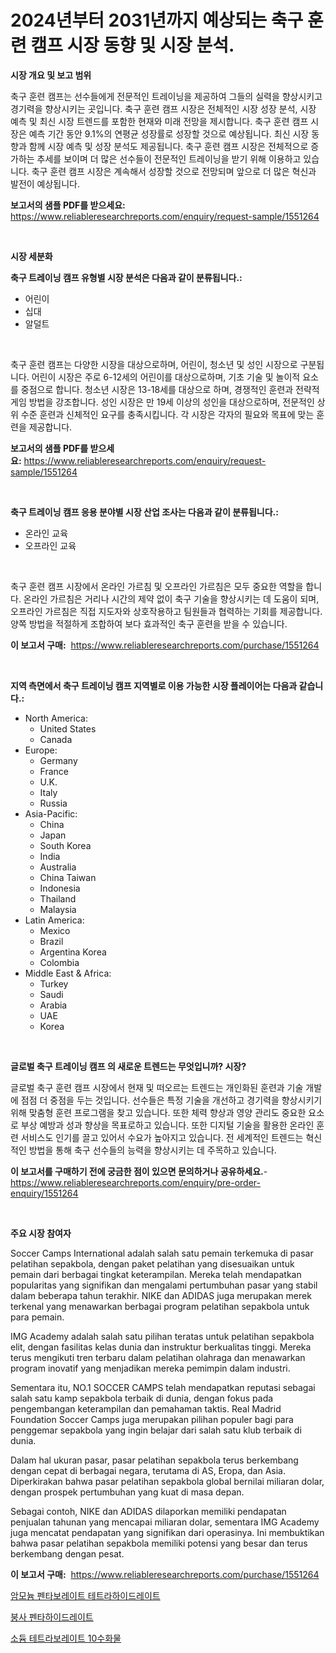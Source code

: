 <p><h1>2024년부터 2031년까지 예상되는 축구 훈련 캠프 시장 동향 및 시장 분석.</h1></p><p><strong>시장 개요 및 보고 범위</strong></p>
<p><p>축구 훈련 캠프는 선수들에게 전문적인 트레이닝을 제공하여 그들의 실력을 향상시키고 경기력을 향상시키는 곳입니다. 축구 훈련 캠프 시장은 전체적인 시장 성장 분석, 시장 예측 및 최신 시장 트렌드를 포함한 현재와 미래 전망을 제시합니다. 축구 훈련 캠프 시장은 예측 기간 동안 9.1%의 연평균 성장률로 성장할 것으로 예상됩니다. 최신 시장 동향과 함께 시장 예측 및 성장 분석도 제공됩니다. 축구 훈련 캠프 시장은 전체적으로 증가하는 추세를 보이며 더 많은 선수들이 전문적인 트레이닝을 받기 위해 이용하고 있습니다. 축구 훈련 캠프 시장은 계속해서 성장할 것으로 전망되며 앞으로 더 많은 혁신과 발전이 예상됩니다.</p></p>
<p><strong>보고서의 샘플 PDF를 받으세요:</strong> <a href="https://www.reliableresearchreports.com/enquiry/request-sample/1551264">https://www.reliableresearchreports.com/enquiry/request-sample/1551264</a></p>
<p>&nbsp;</p>
<p><strong>시장 세분화</strong></p>
<p><strong>축구 트레이닝 캠프 유형별 시장 분석은 다음과 같이 분류됩니다.:</strong></p>
<p><ul><li>어린이</li><li>십대</li><li>알덜트</li></ul></p>
<p>&nbsp;</p>
<p><p>축구 훈련 캠프는 다양한 시장을 대상으로하며, 어린이, 청소년 및 성인 시장으로 구분됩니다. 어린이 시장은 주로 6-12세의 어린이를 대상으로하며, 기초 기술 및 놀이적 요소를 중점으로 합니다. 청소년 시장은 13-18세를 대상으로 하며, 경쟁적인 훈련과 전략적 게임 방법을 강조합니다. 성인 시장은 만 19세 이상의 성인을 대상으로하며, 전문적인 상위 수준 훈련과 신체적인 요구를 충족시킵니다. 각 시장은 각자의 필요와 목표에 맞는 훈련을 제공합니다.</p></p>
<p><strong>보고서의 샘플 PDF를 받으세요:</strong>&nbsp;<a href="https://www.reliableresearchreports.com/enquiry/request-sample/1551264">https://www.reliableresearchreports.com/enquiry/request-sample/1551264</a></p>
<p>&nbsp;</p>
<p><strong> 축구 트레이닝 캠프 응용 분야별 시장 산업 조사는 다음과 같이 분류됩니다.:</strong></p>
<p><ul><li>온라인 교육</li><li>오프라인 교육</li></ul></p>
<p>&nbsp;</p>
<p><p>축구 훈련 캠프 시장에서 온라인 가르침 및 오프라인 가르침은 모두 중요한 역할을 합니다. 온라인 가르침은 거리나 시간의 제약 없이 축구 기술을 향상시키는 데 도움이 되며, 오프라인 가르침은 직접 지도자와 상호작용하고 팀원들과 협력하는 기회를 제공합니다. 양쪽 방법을 적절하게 조합하여 보다 효과적인 축구 훈련을 받을 수 있습니다.</p></p>
<p><strong>이 보고서 구매:</strong>&nbsp; <a href="https://www.reliableresearchreports.com/purchase/1551264">https://www.reliableresearchreports.com/purchase/1551264</a></p>
<p>&nbsp;</p>
<p><strong>지역 측면에서 축구 트레이닝 캠프 지역별로 이용 가능한 시장 플레이어는 다음과 같습니다.:</strong></p>
<p><ul>
    <li>
        North America:
        <ul>
            <li>United States</li>
            <li>Canada</li>
        </ul>
    </li>
    <li>
        Europe:
        <ul>
            <li>Germany</li>
            <li>France</li>
            <li>U.K.</li>
            <li>Italy</li>
            <li>Russia</li>
        </ul>
    </li>
    <li>
        Asia-Pacific:
        <ul>
            <li>China</li>
            <li>Japan</li>
            <li>South Korea</li>
            <li>India</li>
            <li>Australia</li>
            <li>China Taiwan</li>
            <li>Indonesia</li>
            <li>Thailand</li>
            <li>Malaysia</li>
        </ul>
    </li>
    <li>
        Latin America:
        <ul>
            <li>Mexico</li>
            <li>Brazil</li>
            <li>Argentina Korea</li>
            <li>Colombia</li>
        </ul>
    </li>
    <li>
        Middle East & Africa:
        <ul>
            <li>Turkey</li>
            <li>Saudi</li>
            <li>Arabia</li>
            <li>UAE</li>
            <li>Korea</li>
        </ul>
    </li>
    </ul></p>
<p>&nbsp;</p>
<p><strong>글로벌 축구 트레이닝 캠프 의 새로운 트렌드는 무엇입니까? 시장?</strong></p>
<p><p>글로벌 축구 훈련 캠프 시장에서 현재 및 떠오르는 트렌드는 개인화된 훈련과 기술 개발에 점점 더 중점을 두는 것입니다. 선수들은 특정 기술을 개선하고 경기력을 향상시키기 위해 맞춤형 훈련 프로그램을 찾고 있습니다. 또한 체력 향상과 영양 관리도 중요한 요소로 부상 예방과 성과 향상을 목표로하고 있습니다. 또한 디지털 기술을 활용한 온라인 훈련 서비스도 인기를 끌고 있어서 수요가 높아지고 있습니다. 전 세계적인 트렌드는 혁신적인 방법을 통해 축구 선수들의 능력을 향상시키는 데 주목하고 있습니다.</p></p>
<p><strong>이 보고서를 구매하기 전에 궁금한 점이 있으면 문의하거나 공유하세요.</strong>- <a href="https://www.reliableresearchreports.com/enquiry/pre-order-enquiry/1551264">https://www.reliableresearchreports.com/enquiry/pre-order-enquiry/1551264</a></p>
<p>&nbsp;</p>
<p><strong>주요 시장 참여자</strong></p>
<p><p>Soccer Camps International adalah salah satu pemain terkemuka di pasar pelatihan sepakbola, dengan paket pelatihan yang disesuaikan untuk pemain dari berbagai tingkat keterampilan. Mereka telah mendapatkan popularitas yang signifikan dan mengalami pertumbuhan pasar yang stabil dalam beberapa tahun terakhir. NIKE dan ADIDAS juga merupakan merek terkenal yang menawarkan berbagai program pelatihan sepakbola untuk para pemain.</p><p>IMG Academy adalah salah satu pilihan teratas untuk pelatihan sepakbola elit, dengan fasilitas kelas dunia dan instruktur berkualitas tinggi. Mereka terus mengikuti tren terbaru dalam pelatihan olahraga dan menawarkan program inovatif yang menjadikan mereka pemimpin dalam industri.</p><p>Sementara itu, NO.1 SOCCER CAMPS telah mendapatkan reputasi sebagai salah satu kamp sepakbola terbaik di dunia, dengan fokus pada pengembangan keterampilan dan pemahaman taktis. Real Madrid Foundation Soccer Camps juga merupakan pilihan populer bagi para penggemar sepakbola yang ingin belajar dari salah satu klub terbaik di dunia.</p><p>Dalam hal ukuran pasar, pasar pelatihan sepakbola terus berkembang dengan cepat di berbagai negara, terutama di AS, Eropa, dan Asia. Diperkirakan bahwa pasar pelatihan sepakbola global bernilai miliaran dolar, dengan prospek pertumbuhan yang kuat di masa depan.</p><p>Sebagai contoh, NIKE dan ADIDAS dilaporkan memiliki pendapatan penjualan tahunan yang mencapai miliaran dolar, sementara IMG Academy juga mencatat pendapatan yang signifikan dari operasinya. Ini membuktikan bahwa pasar pelatihan sepakbola memiliki potensi yang besar dan terus berkembang dengan pesat.</p></p>
<p><strong>이 보고서 구매:</strong>&nbsp;&nbsp;<a href="https://www.reliableresearchreports.com/purchase/1551264">https://www.reliableresearchreports.com/purchase/1551264</a></p>
<p><p><a href="https://github.com/vsn7qpua81q/Market-Research-Report-List-1/blob/main/86938876736.md">암모늄 펜타보레이트 테트라하이드레이트</a></p><p><a href="https://github.com/sammyUltyylrich9067856/Market-Research-Report-List-1/blob/main/60007446738.md">붕사 펜타하이드레이트</a></p><p><a href="https://github.com/Elenrrera7685/Market-Research-Report-List-1/blob/main/23394906737.md">소듐 테트라보레이트 10수화물</a></p></p>
